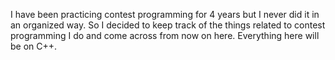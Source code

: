 I have been practicing contest programming for 4 years but I never did it in an organized way. So I decided to keep track of the things related to contest programming I do and come across from now on here. Everything here will be on C++.